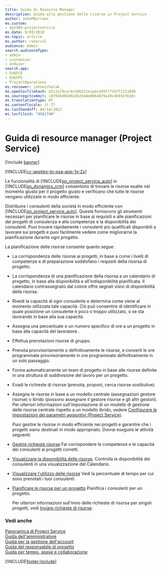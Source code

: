 ```yaml
---
title: Guida di Resource Manager
description: Guida alla gestione delle risorse in Project Service
author: JohnPBurrows
ms.custom:
- dyn365-projectservice
ms.date: 8/03/2018
ms.topic: article
ms.author: ruhercul
audience: Admin
search.audienceType:
- admin
- customizer
- enduser
search.app:
- D365CE
- D365PS
- ProjectOperations
ms.reviewer: johnmichalak
ms.openlocfilehash: d2c2a79cec8c4d6331e1adce99f77197f11510d6
ms.sourcegitcommit: c0792bd65d92db25e0e8864879a19c4b93efb10c
ms.translationtype: HT
ms.contentlocale: it-IT
ms.lasthandoff: 04/14/2022
ms.locfileid: "8581749"
---
```

# <a name="resource-manager-guide-project-service"></a>Guida di resource manager (Project Service)

[!include [banner](../includes/psa-now-project-operations.md)]

[!INCLUDE[cc-applies-to-psa-app-1x-2x](../includes/cc-applies-to-psa-app-1x-2x.md)]

Le funzionalità di [!INCLUDE[pn_project_service_auto](../includes/pn-project-service-auto.md)] in [!INCLUDE[pn_dynamics_crm](../includes/pn-dynamics-crm.md)] consentono di trovare le risorse esatte nel momento giusto per il progetto giusto e verificano che tutte le risorse vengano utilizzate in modo efficiente.  
  
 Distribuire i consulenti della società in modo efficiente con [!INCLUDE[pn_project_service_auto](../includes/pn-project-service-auto.md)]. Queste forniscono gli strumenti necessari per pianificare le risorse in base ai requisiti e alle pianificazioni dei progetti di consulenza e alle competenze e la disponibilità dei consulenti. Puoi trovare rapidamente i consulenti più qualificati disponibili a lavorare sui progetti e puoi facilmente vedere come migliorarne la pianificazione durante ogni progetto.  
  
 La pianificazione delle risorse consente quanto segue:  
  
- La corrispondenza delle risorse ai progetti, in base a come i livelli di competenze e di preparazione soddisfano i requisiti della risorsa di progetto.  
  
- La corrispondenza di una pianificazione della risorsa a un calendario di progetto, in base alla disponibilità e all'indisponibilità pianificata. Il calendario contrassegnato dal colore offre segnali visivi di disponibilità della risorsa.  
  
- Rivedi la capacità di ogni consulente e determina come viene al momento utilizzata tale capacità. Ciò può consentire di identificare in quale posizione un consulente è poco o troppo utilizzato, o se sta lavorando in base alla sua capacità.  
  
- Assegna una percentuale o un numero specifico di ore a un progetto in base alla capacità del lavoratore .  
  
- Effettua prenotazioni risorse di gruppo.  
  
- Prenota provvisoriamente o definitivamente le risorse, e converti le ore programmate provvisoriamente in ore programmate definitivamente in un solo passaggio.  
  
- Forma automaticamente un team di progetto in base alle risorse definite in una struttura di suddivisione del lavoro per un progetto.  
  
- Evadi le richieste di risorse (prenota, proponi, cerca risorse sostitutive).  
  
- Assegna le risorse in base a un modello centrale (assegnazioni gestore risorse) o ibrido (possono assegnare il gestore risorse e gli altri gestori). Per ulteriori informazioni sull'impostazione di un modello di gestione delle risorse centrale rispetto a un modello ibrido, vedere [Configurare le impostazioni dei parametri aggiuntivi (Project Service)](../psa/configure-additional-parameters-settings.md).  
  
  Puoi gestire le risorse in modo efficiente nei progetti e garantire che i progetti siano destinati in modo appropriato. Dovrai eseguire le attività seguenti:  
  
- [Gestire richieste risorse](../psa/manage-resource-requests.md) Fai corrispondere le competenze e le capacità dei consulenti ai progetti corretti.  
  
- [Visualizzare la disponibilità delle risorse](../psa/view-resource-availability.md). Controlla la disponibilità dei consulenti in una visualizzazione del Calendario.  
  
- [Visualizzare l'utilizzo delle risorse](../psa/view-resource-utilization.md) Vedi la percentuale di tempo per cui sono prenotati i tuoi consulenti.  
  
- [Pianificare le risorse per un progetto](../psa/schedule-resources-project.md) Pianifica i consulenti per un progetto.  
  
  Per ulteriori informazioni sull'invio delle richieste di risorsa per singoli progetti, vedi [Inviare richieste di risorse](../psa/submit-resource-requests.md).  
  
### <a name="see-also"></a>Vedi anche  
 [Panoramica di Project Service](../psa/overview.md)   
 [Guida dell'amministratore](../psa/admin-guide.md)   
 [Guida per la gestione dell'account](../psa/account-manager-guide.md)   
 [Guida del responsabile di progetto](../psa/project-manager-guide.md)   
 [Guida per tempo, spese e collaborazione](../psa/time-expense-collaboration-guide.md)


[!INCLUDE[footer-include](../includes/footer-banner.md)]
